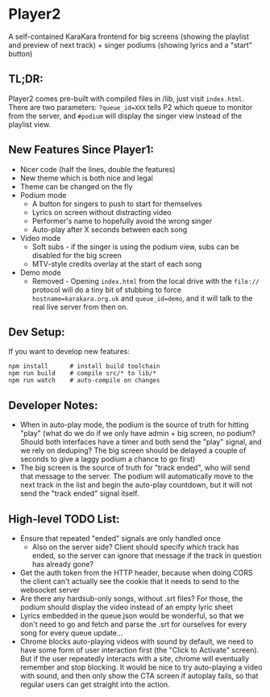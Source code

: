 # Player2

A self-contained KaraKara frontend for big screens (showing the
playlist and preview of next track) + singer podiums (showing
lyrics and a "start" button)

## TL;DR:

Player2 comes pre-built with compiled files in /lib, just visit
`index.html`. There are two parameters: `?queue_id=XXX` tells
P2 which queue to monitor from the server, and `#podium` will
display the singer view instead of the playlist view.

## New Features Since Player1:

- Nicer code (half the lines, double the features)
- New theme which is both nice and legal
- Theme can be changed on the fly
- Podium mode
  - A button for singers to push to start for themselves
  - Lyrics on screen without distracting video
  - Performer's name to hopefully avoid the wrong singer
  - Auto-play after X seconds between each song
- Video mode
  - Soft subs - if the singer is using the podium view, subs
    can be disabled for the big screen
  - MTV-style credits overlay at the start of each song
- Demo mode
  - Removed - Opening `index.html` from the local drive with
    the `file://` protocol will do a tiny bit of stubbing to
    force `hostname=karakara.org.uk` and `queue_id=demo`,
    and it will talk to the real live server from then on.

## Dev Setup:

If you want to develop new features:

```
npm install      # install build toolchain
npm run build    # compile src/* to lib/*
npm run watch    # auto-compile on changes
```

## Developer Notes:

- When in auto-play mode, the podium is the source of truth
  for hitting "play" (what do we do if we only have admin +
  big screen, no podium? Should both interfaces have a timer
  and both send the "play" signal, and we rely on deduping?
  The big screen should be delayed a couple of seconds to
  give a laggy podium a chance to go first)
- The big screen is the source of truth for "track ended",
  who will send that message to the server. The podium will
  automatically move to the next track in the list and
  begin the auto-play countdown, but it will not send the
  "track ended" signal itself.

## High-level TODO List:

- Ensure that repeated "ended" signals are only handled once
  - Also on the server side? Client should specify *which*
    track has ended, so the server can ignore that message
    if the track in question has already gone?
- Get the auth token from the HTTP header, because when doing
  CORS the client can't actually see the cookie that it needs
  to send to the websocket server
- Are there any hardsub-only songs, without .srt files? For
  those, the podium should display the video instead of an
  empty lyric sheet
- Lyrics embedded in the queue.json would be wonderful, so
  that we don't need to go and fetch and parse the .srt for
  ourselves for every song for every queue update...
- Chrome blocks auto-playing videos with sound by default,
  we need to have some form of user interaction first (the
  "Click to Activate" screen). But if the user repeatedly
  interacts with a site, chrome will eventually remember
  and stop blocking. It would be nice to try auto-playing
  a video with sound, and then only show the CTA screen if
  autoplay fails, so that regular users can get straight
  into the action.
